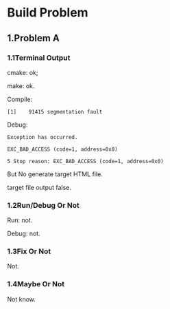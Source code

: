 # Build Problem

## 1.Problem A

### 1.1Terminal Output

cmake: ok;

make: ok.

Compile:

    [1]    91415 segmentation fault

Debug:

    Exception has occurred.
    
    EXC_BAD_ACCESS (code=1, address=0x0)

    5 Stop reason: EXC_BAD_ACCESS (code=1, address=0x0)

But No generate target HTML file.

target file output false.

### 1.2Run/Debug Or Not

Run: not.

Debug: not.

### 1.3Fix Or Not

Not.

### 1.4Maybe Or Not

Not know.
